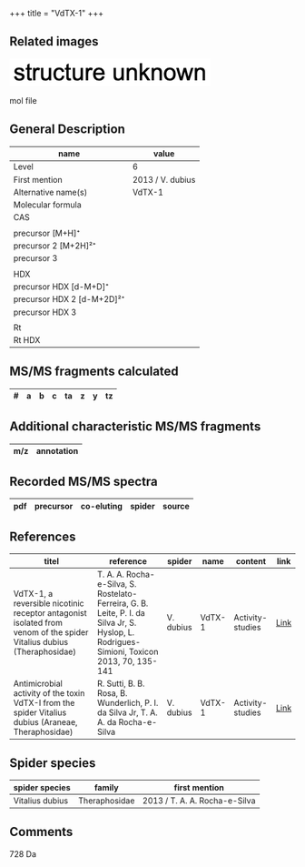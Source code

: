 +++
title = "VdTX-1"
+++

## Related images

![](/img/2.png)

mol file

## General Description

| name                       | value            |
|----------------------------|------------------|
| Level                      | 6                |
| First mention              | 2013 / V. dubius |
| Alternative name(s)        | VdTX-1           |
| Molecular formula          |                  |
| CAS                        |                  |
|                            |                  |
| precursor   [M+H]⁺         |                  |
| precursor 2 [M+2H]²⁺       |                  |
| precursor 3                |                  |
|                            |                  |
| HDX                        |                  |
| precursor HDX   [d-M+D]⁺   |                  |
| precursor HDX 2 [d-M+2D]²⁺ |                  |
| precursor HDX 3            |                  |
|                            |                  |
| Rt                         |                  |
| Rt HDX                     |                  |

## MS/MS fragments calculated

| # | a         | b         | c         | ta        | z         | y         | tz        |
|---|-----------|-----------|-----------|-----------|-----------|-----------|-----------|

## Additional characteristic MS/MS fragments

| m/z       | annotation |
|-----------|------------|

## Recorded MS/MS spectra

| pdf | precursor | co-eluting  | spider    | source                       |
|-----|-----------|-------------|-----------|------------------------------|

## References

| titel                                                                                                                | reference                                                                                                                                 | spider    | name   | content          | link                                                  |
|----------------------------------------------------------------------------------------------------------------------|-------------------------------------------------------------------------------------------------------------------------------------------|-----------|--------|------------------|-------------------------------------------------------|
| VdTX-1, a reversible nicotinic receptor antagonist isolated from venom of the spider Vitalius dubius (Theraphosidae) | T. A. A. Rocha-e-Silva, S. Rostelato-Ferreira, G. B. Leite, P. I. da Silva Jr, S. Hyslop, L. Rodrigues-Simioni, Toxicon 2013, 70, 135-141 | V. dubius | VdTX-1 | Activity-studies | [Link](https://doi.org/10.1016/j.toxicon.2013.04.020) |
| Antimicrobial activity of the toxin VdTX-I from the spider Vitalius dubius (Araneae, Theraphosidae)                  | R. Sutti, B. B. Rosa, B. Wunderlich, P. I. da Silva Jr, T. A. A. da Rocha-e-Silva                                                         | V. dubius | VdTX-1 | Activity-studies | [Link](https://doi.org/10.1016/j.bbrep.2015.09.018)   |

## Spider species

| spider species  | family        | first mention                 |
|-----------------|---------------|-------------------------------|
| Vitalius dubius | Theraphosidae | 2013 / T. A. A. Rocha-e-Silva |

## Comments
728 Da